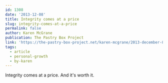 ```yaml
---
id: 1308
date: '2013-12-08'
title: Integrity comes at a price
slug: integrity-comes-at-a-price
permalink: false
author: Karen McGrane
publication: The Pastry Box Project
link: 'https://the-pastry-box-project.net/karen-mcgrane/2013-december-8'
tags:
  - article
  - personal-growth
  - by-karen
---
```

Integrity comes at a price. And it's worth it.
